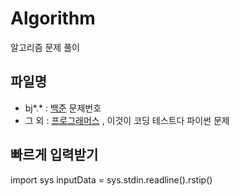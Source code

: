 # Algorithm

알고리즘 문제 풀이

## 파일명

- bj*.* : [백준](https://www.acmicpc.net/) 문제번호
- 그 외 : [프로그래머스](https://programmers.co.kr/learn/challenges) , 이것이 코딩 테스트다 파이썬 문제

## 빠르게 입력받기

import sys
inputData = sys.stdin.readline().rstip()

